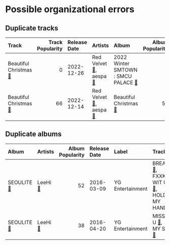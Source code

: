 # Possible organizational errors

## Duplicate tracks

| Track                                                                          |   Track Popularity | Release Date   | Artists                                                                                                                                      | Album                                                                                       |   Album Popularity | Playlists                                                                     | Label            | 💚   |
|:-------------------------------------------------------------------------------|-------------------:|:---------------|:---------------------------------------------------------------------------------------------------------------------------------------------|:--------------------------------------------------------------------------------------------|-------------------:|:------------------------------------------------------------------------------|:-----------------|:----|
| Beautiful Christmas [🔗](https://open.spotify.com/track/1MsWVb6YW3AknP1EAZaKOQ) |                  0 | 2022-12-26     | Red Velvet [🔗](https://open.spotify.com/artist/1z4g3DjTBBZKhvAroFlhOM),<br>aespa [🔗](https://open.spotify.com/artist/6YVMFz59CuY7ngCxTxjpxE) | 2022 Winter SMTOWN : SMCU PALACE [🔗](https://open.spotify.com/album/1HwnXJfZx8N8qDfzwUbxcw) |                  0 | K-Pop [🔗](https://open.spotify.com/playlist/0Xp2gQ9p4VMgt5HauIfIq7)           | SM Entertainment | 💚   |
| Beautiful Christmas [🔗](https://open.spotify.com/track/3k7FTBQkstaBcYHamx9jqe) |                 66 | 2022-12-14     | Red Velvet [🔗](https://open.spotify.com/artist/1z4g3DjTBBZKhvAroFlhOM),<br>aespa [🔗](https://open.spotify.com/artist/6YVMFz59CuY7ngCxTxjpxE) | Beautiful Christmas [🔗](https://open.spotify.com/album/1oniugll0x2gZ3l7o4z9iG)              |                 55 | Recent Releases [🔗](https://open.spotify.com/playlist/2UAy7fw8nOjoJvFsNZtjbI) | SM Entertainment |     |

## Duplicate albums

| Album                                                               | Artists                                                           |   Album Popularity | Release Date   | Label            | Tracks                                                                                                                                                                                                                    | Playlists                                                                                                                                             |
|:--------------------------------------------------------------------|:------------------------------------------------------------------|-------------------:|:---------------|:-----------------|:--------------------------------------------------------------------------------------------------------------------------------------------------------------------------------------------------------------------------|:------------------------------------------------------------------------------------------------------------------------------------------------------|
| SEOULITE [🔗](https://open.spotify.com/album/2c41Flo2HQgy0A9P3xuSFf) | LeeHi [🔗](https://open.spotify.com/artist/7cVZApDoQZpS447nHTsNqu) |                 52 | 2016-03-09     | YG Entertainment | BREATHE [🔗](https://open.spotify.com/track/6G4z9WbxyEeWdEQTfShACT),<br>FXXK WIT US [🔗](https://open.spotify.com/track/6wj3blmFAG2pNWQ40Yuaq8),<br>HOLD MY HAND [🔗](https://open.spotify.com/track/7bwSMCwF2C4cK2W97H6oCA) | K-Pop Favorites [🔗](https://open.spotify.com/playlist/1ZbxKv1noxwZ4zFgRNEFIo),<br>K-Pop [🔗](https://open.spotify.com/playlist/0Xp2gQ9p4VMgt5HauIfIq7) |
| SEOULITE [🔗](https://open.spotify.com/album/3cGyWEJaQlj7kCdKBCOGeb) | LeeHi [🔗](https://open.spotify.com/artist/7cVZApDoQZpS447nHTsNqu) |                 38 | 2016-04-20     | YG Entertainment | MISSING U [🔗](https://open.spotify.com/track/4uk677I1lb0ZPSXGhL2FcA),<br>MY STAR [🔗](https://open.spotify.com/track/42Dl2MOplqImwLoIPMv6Me)                                                                               | K-Pop [🔗](https://open.spotify.com/playlist/0Xp2gQ9p4VMgt5HauIfIq7)                                                                                   |
